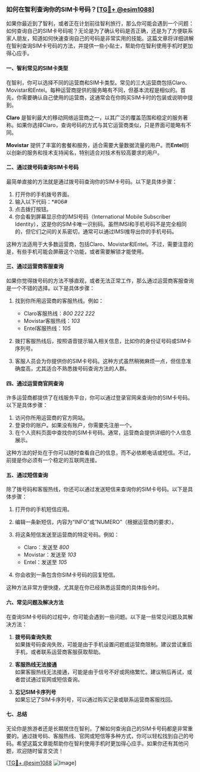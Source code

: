 ### 如何在智利查询你的SIM卡号码？[[TG💪+ @esim1088](https://t.me/s/esim1088)]

如果你最近到了智利，或者正在计划前往智利旅行，那么你可能会遇到一个问题：如何查询自己的SIM卡号码呢？无论是为了确认号码是否正确，还是为了方便联系家人朋友，知道如何快速查询自己的号码是非常实用的技能。这篇文章将详细讲解在智利查询SIM卡号码的方法，并提供一些小贴士，帮助你在智利使用手机时更加得心应手。

#### 一、智利常见的SIM卡类型

在智利，你可以选择不同的运营商和SIM卡类型。常见的三大运营商包括Claro、Movistar和Entel。每种运营商提供的服务略有不同，但基本流程是相似的。首先，你需要确认自己使用的运营商，这通常会在你购买SIM卡时的包装或说明中提到。

**Claro** 是智利最大的移动网络运营商之一，以其广泛的覆盖范围和稳定的服务著称。如果你选择Claro，查询号码的方式与其它运营商类似，只是界面可能略有不同。

**Movistar** 提供了丰富的套餐和服务，适合需要大量数据流量的用户。而**Entel**则以创新的服务和技术支持闻名，特别适合对技术有较高要求的用户。

#### 二、通过拨号码查询SIM卡号码

最简单直接的方法就是通过拨号码查询你的SIM卡号码。以下是具体步骤：

1. 打开你的手机拨号界面。
2. 输入以下代码：*#06#
3. 点击拨打按钮。
4. 你会看到屏幕显示你的IMSI号码（International Mobile Subscriber Identity），这是你的SIM卡唯一识别码。虽然IMSI和手机号码不是完全相同的，但它们之间的关系密切，通常可以通过IMSI推导出你的手机号码。

这种方法适用于大多数运营商，包括Claro、Movistar和Entel。不过，需要注意的是，有些手机可能会屏蔽这个功能，或者需要解锁才能使用。

#### 三、通过运营商客服查询

如果你觉得拨号码的方法不够直观，或者无法正常工作，那么通过运营商客服查询是一个不错的选择。以下是具体步骤：

1. 找到你所用运营商的客服热线。例如：
   - Claro客服热线：*800 222 222*
   - Movistar客服热线：*103*
   - Entel客服热线：*105*
   
2. 拨打客服热线后，按照语音提示输入相关信息，比如你的身份证号码或SIM卡序列号。
   
3. 客服人员会为你提供你的SIM卡号码。这种方式虽然稍微麻烦一点，但信息准确度高，尤其适合不熟悉拨号码查询方法的人群。

#### 四、通过运营商官网查询

许多运营商都提供了在线服务平台，你可以通过登录官网来查询你的SIM卡号码。以下是具体步骤：

1. 访问你所用运营商的官方网站。
2. 登录你的账户。如果没有账户，你需要先注册一个。
3. 在个人资料页面中查找你的SIM卡号码。通常，运营商会提供详细的个人信息展示。

这种方法的好处在于你可以随时查看自己的信息，而不必依赖电话或短信。不过，前提是你必须有一个稳定的互联网连接。

#### 五、通过短信查询

除了拨号码和客服热线，你还可以通过发送短信来查询你的SIM卡号码。以下是具体步骤：

1. 打开你的手机短信应用。
2. 编辑一条新短信，内容为“INFO”或“NUMERO”（根据运营商的要求）。
3. 将这条短信发送至运营商的特定号码。例如：
   - Claro：发送至 *800*
   - Movistar：发送至 *103*
   - Entel：发送至 *105*

4. 你会收到一条包含你SIM卡号码的回复短信。

这种方法非常方便快捷，尤其是在你已经熟悉运营商的具体指令时。

#### 六、常见问题及解决方法

在查询SIM卡号码的过程中，你可能会遇到一些问题。以下是一些常见问题及其解决方法：

1. **拨号码查询失败**  
   如果拨号码查询失败，可能是由于手机设置问题或运营商限制。建议尝试重启手机，或者联系运营商客服获取帮助。

2. **客服热线无法接通**  
   如果客服热线无法接通，可能是由于信号不好或网络繁忙。建议稍后再试，或者尝试通过官网或短信查询。

3. **忘记SIM卡序列号**  
   如果忘记了SIM卡序列号，可以通过购买记录或联系运营商客服找回。

#### 七、总结

无论你是旅游者还是长期居住在智利，了解如何查询自己的SIM卡号码都是非常重要的。通过拨号码、客服热线、官网或短信等多种方式，你可以轻松找到自己的号码。希望这篇文章能帮助你在智利使用手机时更加得心应手。如果你还有其他问题，欢迎随时留言交流！

[[TG💪+ @esim1088](https://t.me/s/esim1088) ![Image](https://i.postimg.cc/4NQfJmqS/Snipaste-2025-05-13-00-14-12.png)]